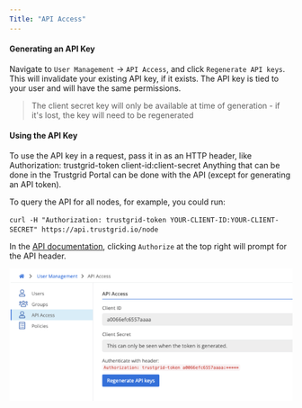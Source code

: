 ```yaml
---
Title: "API Access"
---
```

#### Generating an API Key
Navigate to `User Management` -> `API Access`, and click `Regenerate API keys`. This will invalidate your existing API key, if it exists. The API key is tied to your user and will have the same permissions.

> The client secret key will only be available at time of generation - if it's lost, the key will need to be regenerated

#### Using the API Key
To use the API key in a request, pass it in as an HTTP header, like Authorization: trustgrid-token client-id:client-secret
Anything that can be done in the Trustgrid Portal can be done with the API (except for generating an API token).

To query the API for all nodes, for example, you could run:

`curl -H "Authorization: trustgrid-token YOUR-CLIENT-ID:YOUR-CLIENT-SECRET" https://api.trustgrid.io/node`

In the [API documentation](https://portal.trustgrid.io/api-docs/), clicking `Authorize` at the top right will prompt for the API header.

![img](api-access.png)

